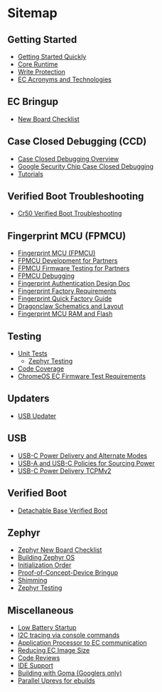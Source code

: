 # Sitemap

## Getting Started

*   [Getting Started Quickly](./getting_started_quickly.md)
*   [Core Runtime](./core_runtime.md)
*   [Write Protection](./write_protection.md)
*   [EC Acronyms and Technologies](./ec_terms.md)

## EC Bringup

*   [New Board Checklist](./new_board_checklist.md)

## Case Closed Debugging (CCD)

*   [Case Closed Debugging Overview][1]
*   [Google Security Chip Case Closed Debugging][2]
*   [Tutorials][3]

## Verified Boot Troubleshooting

*   [Cr50 Verified Boot Troubleshooting][4]

## Fingerprint MCU (FPMCU)

*   [Fingerprint MCU (FPMCU)](./fingerprint/fingerprint.md)
*   [FPMCU Development for Partners](./fingerprint/fingerprint-dev-for-partners.md)
*   [FPMCU Firmware Testing for Partners](./fingerprint/fingerprint-firmware-testing-for-partners.md)
*   [FPMCU Debugging](./fingerprint/fingerprint-debugging.md)
*   [Fingerprint Authentication Design Doc](./fingerprint/fingerprint-authentication-design-doc.md)
*   [Fingerprint Factory Requirements](./fingerprint/fingerprint-factory-requirements.md)
*   [Fingerprint Quick Factory Guide](./fingerprint/fingerprint-factory-quick-guide.md)
*   [Dragonclaw Schematics and Layout](./schematics/dragonclaw)
*   [Fingerprint MCU RAM and Flash](./fingerprint/fingerprint-ram-and-flash.md)

## Testing

*   [Unit Tests](./unit_tests.md)
    *   [Zephyr Testing](./zephyr/ztest.md)
*   [Code Coverage](./code_coverage.md)
*   [ChromeOS EC Firmware Test Requirements](./chromeos-ec-firmware-test-requirements.md)

## Updaters

*   [USB Updater](./usb_updater.md)

## USB

*   [USB-C Power Delivery and Alternate Modes](./usb-c.md)
*   [USB-A and USB-C Policies for Sourcing Power](./usb_power.md)
*   [USB-C Power Delivery TCPMv2](./usb-tcpmv2.md)

## Verified Boot

*   [Detachable Base Verified Boot](./detachable_base_verified_boot.md)

## Zephyr

*   [Zephyr New Board Checklist](./zephyr/zephyr_new_board_checklist.md)
*   [Building Zephyr OS](./zephyr/zephyr_build.md)
*   [Initialization Order](./zephyr/zephyr_init.md)
*   [Proof-of-Concept-Device Bringup](./zephyr/zephyr_poc_device_bringup.md)
*   [Shimming](./zephyr/zephyr_shim.md)
*   [Zephyr Testing](./zephyr/ztest.md)

## Miscellaneous

*   [Low Battery Startup](./low_battery_startup.md)
*   [I2C tracing via console commands](./i2c-debugging.md)
*   [Application Processor to EC communication](./ap-ec-comm.md)
*   [Reducing EC Image Size](./reducing_ec_image_size.md)
*   [Code Reviews](./code_reviews.md)
*   [IDE Support](./ide-support.md)
*   [Building with Goma (Googlers only)](./goma.md)
*   [Parallel Uprevs for ebuilds](./pupr.md)

[1]:https://chromium.googlesource.com/chromiumos/platform/ec/+/cr50_stab/docs/case_closed_debugging.md
[2]:https://chromium.googlesource.com/chromiumos/platform/ec/+/cr50_stab/docs/case_closed_debugging_cr50.md
[3]:https://chromium.googlesource.com/chromiumos/platform/ec/+/cr50_stab/docs/ccd_howtos.md
[4]:https://chromium.googlesource.com/chromiumos/platform/ec/+/cr50_stab/docs/cr50_vboot_troubleshooting.md
